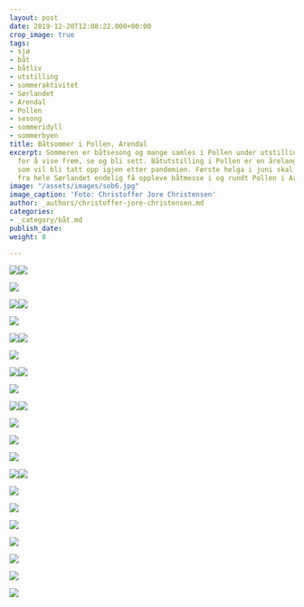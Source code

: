 ```yaml
---
layout: post
date: 2019-12-20T12:08:22.000+00:00
crop_image: true
tags:
- sjø
- båt
- båtliv
- utstilling
- sommeraktivitet
- Sørlandet
- Arendal
- Pollen
- sesong
- sommeridyll
- sommerbyen
title: Båtsommer i Pollen, Arendal
excerpt: Sommeren er båtsesong og mange samles i Pollen under utstillinger og fellesferie
  for å vise frem, se og bli sett. Båtutstilling i Pollen er en årelang tradisjon
  som vil bli tatt opp igjen etter pandemien. Første helga i juni skal båtinteresserte
  fra hele Sørlandet endelig få oppleve båtmesse i og rundt Pollen i Arendal igjen.
image: "/assets/images/sob6.jpg"
image_caption: 'Foto: Christoffer Jore Christensen'
author: _authors/christoffer-jore-christensen.md
categories:
- _category/båt.md
publish_date: 
weight: 8

---
```

![](https://wwww.helping.no/assets/images/sob5.jpg)![](/assets/images/sb5.jpg)

![](https://wwww.helping.no/assets/images/batmesse37.jpg)

![](https://wwww.helping.no/assets/images/batm9.jpg)![](/assets/images/sb6.jpg)

![](https://wwww.helping.no/assets/images/sb5.jpg)

![](https://wwww.helping.no/assets/images/batm27.jpg)![](/assets/images/sb1.jpg)

![](https://wwww.helping.no/assets/images/sob1.jpg)

![](https://wwww.helping.no/assets/images/sob4.jpg)![](/assets/images/sb11.jpg)

![](https://wwww.helping.no/assets/images/sob7.jpg)

![](https://wwww.helping.no/assets/images/sob3.jpg)![](/assets/images/sob2-1.jpg)

![](https://wwww.helping.no/assets/images/sb6.jpg)

![](/assets/images/yam58br.2-1.jpg)

![](https://wwww.helping.no/assets/images/sb1.jpg)

![](https://wwww.helping.no/assets/images/sb10.jpg)![](/assets/images/sob5.jpg)

![](https://wwww.helping.no/assets/images/sb2.jpg)

![](https://wwww.helping.no/assets/images/sob2.jpg)

![](/assets/images/ya32.jpg)

![](/assets/images/abat.04.JPG)

![](/assets/images/batmesse37.jpg)

![](/assets/images/batprat.jpg)

![](/assets/images/batmotor11.jpg)